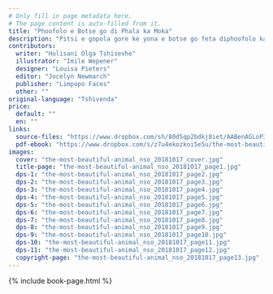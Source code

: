 ```yaml
---
# Only fill in page metadata here.
# The page content is auto-filled from it.
title: "Phoofolo e Botse go di Phala ka Moka"
description: "Pitsi e gopola gore ke yona e botse go feta diphoofolo ka moka. Fela go tla diregang ge Leobu le tsenela phadišano ya bommasebotsana bja diphoofolo?"
contributors:
  writer: "Hulisani Olga Tshisevhe"
  illustrator: "Imile Wepener"
  designer: "Louisa Pieters"
  editor: "Jocelyn Newmarch"
  publisher: "Limpopo Faces"
  other: ""
original-language: "Tshivenda"
price:
  default: ""
  en: ""
links:
  source-files: "https://www.dropbox.com/sh/80d5qp2bdkj8iet/AABenAGLoPIxg30yjiSdzSvma?dl=0"
  pdf-ebook: "https://www.dropbox.com/s/z7u4ekozkoi5e5u/the-most-beautiful-animal_nso_20181017.pdf?dl=0"
images:
  cover: "the-most-beautiful-animal_nso_20181017_cover.jpg"
  title-page: "the-most-beautiful-animal_nso_20181017_page1.jpg"
  dps-1: "the-most-beautiful-animal_nso_20181017_page2.jpg"
  dps-2: "the-most-beautiful-animal_nso_20181017_page3.jpg"
  dps-3: "the-most-beautiful-animal_nso_20181017_page4.jpg"
  dps-4: "the-most-beautiful-animal_nso_20181017_page5.jpg"
  dps-5: "the-most-beautiful-animal_nso_20181017_page6.jpg"
  dps-6: "the-most-beautiful-animal_nso_20181017_page7.jpg"
  dps-7: "the-most-beautiful-animal_nso_20181017_page8.jpg"
  dps-8: "the-most-beautiful-animal_nso_20181017_page9.jpg"
  dps-9: "the-most-beautiful-animal_nso_20181017_page10.jpg"
  dps-10: "the-most-beautiful-animal_nso_20181017_page11.jpg"
  dps-11: "the-most-beautiful-animal_nso_20181017_page12.jpg"
  copyright-page: "the-most-beautiful-animal_nso_20181017_page13.jpg"
---
```


{% include book-page.html %}




